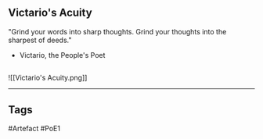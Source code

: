 ## Victario's Acuity
"Grind your words into sharp thoughts.
Grind your thoughts into the sharpest of deeds."
- Victario, the People's Poet
##
![[Victario's Acuity.png]]

---
## Tags
#Artefact
#PoE1